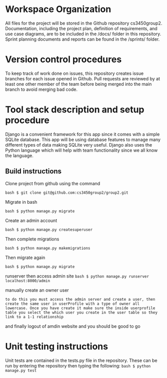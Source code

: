 ﻿# Workspace Organization


All files for the project will be stored in the Github repository cs3450group2. Documentation, including the project plan, definition of requirements, and use case diagrams, are to be included in the /docs/ folder in this repository. Sprint planning documents and reports can be found in the /sprints/ folder.


# Version control procedures


To keep track of work done on issues, this repository creates issue branches for each issue opened in Github. Pull requests are reviewed by at least one other member of the team before being merged into the main branch to avoid merging bad code.


# Tool stack description and setup procedure


Django is a convenient framework for this app since it comes with a simple SQLite database. This app will be using database features to manage many different types of data making SQLite very useful. Django also uses the Python language which will help with team functionality since we all know the language.


## Build instructions


Clone project from github using the command


`bash $ git clone git@github.com:cs3450group2/group2.git`


Migrate in bash


`bash $ python manage.py migrate`


Create an admin account


`bash $ python manage.py createsuperuser`


Then complete migrations


`bash $ python manage.py makemigrations`


Then migrate again


`bash $ python manage.py migrate`

runserver then access admin site
`bash $ python manage.py runserver`
`localhost:8000/admin`

manually create an owner user

`to do this you must access the admin server and create a user, then create the same user in userProfile with a type of owner all lowercase. Once you have create it make sure the inside userprofile table you select the which user you create in the user table so they link to a 1-1 relationship`

and finally logout of amdin website and you should be good to go

# Unit testing instructions


Unit tests are contained in the tests.py file in the repository. These can be run by entering the repository then typing the following:
`bash $ python manage.py test`

